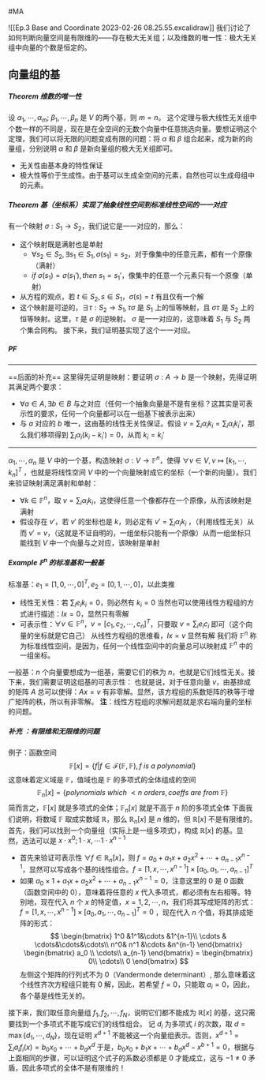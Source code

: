 #MA 

![[Ep.3 Base and Coordinate 2023-02-26 08.25.55.excalidraw]]
我们讨论了如何判断向量空间是有限维的——存在极大无关组；以及维数的唯一性：极大无关组中向量的个数是恒定的。

## 向量组的基
##### Theorem 维数的唯一性
设 $\alpha_1,\cdots,\alpha_m$; $\beta_1,\cdots,\beta_n$ 是 $V$ 的两个基，则 $m=n$。
这个定理与极大线性无关组中个数一样的不同是，现在是在全空间的无数个向量中任意挑选向量。要想证明这个定理，我们可以将无限的问题变成有限的问题：将 $\alpha$ 和 $\beta$ 组合起来，成为新的向量组，分别说明 $\alpha$ 和 $\beta$ 是新向量组的极大无关组即可。
- 无关性由基本身的特性保证
- 极大性等价于生成性。由于基可以生成全空间的元素，自然也可以生成母组中的元素。

##### Theorem 基（坐标系）实现了抽象线性空间到标准线性空间的一一对应
有一个映射 $\sigma : S_1 \rightarrow S_2$，我们说它是一一对应的，那么：
- 这个映射既是满射也是单射
	- $\forall s_2 \in S_2,\exists s_1\in S_1,\sigma (s_1) = s_2$，对于像集中的任意元素，都有一个原像（满射）
	- $if \ \sigma (s_1) = \sigma (s_1'), then\  s_1 = s_1'$，像集中的任意一个元素只有一个原像（单射）
- 从方程的观点，若 $t\in S_2, s\in S_1$，$\sigma(s)=t$ 有且仅有一个解
- 这个映射是可逆的，$\exists \tau : S_2\rightarrow S_1 , \tau \sigma$ 是 $S_1$ 上的恒等映射，且 $\sigma\tau$ 是 $S_2$ 上的恒等映射。这里，$\tau$ 是 $\sigma$ 的逆映射。
$\sigma$ 是一一对应的，这意味着 $S_1$ 与 $S_2$ 两个集合同构。
接下来，我们证明基实现了这个一一对应。
##### PF
---
==后面的补充==
这里得先证明是映射：要证明 $\sigma: A\rightarrow b$ 是一个映射，先得证明其满足两个要求：
- $\forall a \in A ,\exists b \in B$ 与之对应（任何一个抽象向量是不是有坐标？这其实是可表示性的要求，任何一个向量都可以在一组基下被表示出来）
- 与 $a$ 对应的 $b$ 唯一，这由基的线性无关性保证。假设 $v = \sum_i\alpha_ik_i= \sum_i \alpha_ik_i'$，那么我们移项得到 $\sum_i \alpha_i(k_i-k_i') =0$，从而 $k_i = k_i'$ 

---
$\alpha_1,\cdots,\alpha_n$ 是 $V$ 中的一个基，构造映射 $\sigma : V \rightarrow \mathbb F^n$，使得 $\forall v \in V, v\mapsto [k_1,\cdots,k_n]^T$ ，也就是将线性空间 $V$ 中的一个向量映射成它的坐标（一个新的向量）。我们来验证映射满足满射和单射：
- $\forall k \in \mathbb F^n$，取 $v = \sum_i \alpha_ik_i$，这使得任意一个像都存在一个原像，从而该映射是满射
- 假设存在 $v'$，若 $v'$ 的坐标也是 $k$，则必定有 $v' = \sum_i \alpha_ik_i$ ，（利用线性无关）从而 $v' = v$，（这就是不证自明的，一组坐标只能有一个原像）从而一组坐标只能找到 $V$ 中一个向量与之对应，该映射是单射

##### Example $\mathbb F^n$ 的标准基和一般基
标准基：$e_1  = [1, 0,\cdots, 0]^T, e_2 = [0, 1,\cdots,0]$，以此类推
- 线性无关性：若 $\sum_i e_ik_i = 0$，则必然有 $k_i = 0$
当然也可以使用线性方程组的方式进行描述：$Ix = 0$，显然只有零解
- 可表示性：$\forall v \in \mathbb F^n$，$v = [c_1, c_2,\cdots,c_n]^T$，只要取 $v = \sum_i e_ic_i$ 即可（这个向量的坐标就是它自己）
从线性方程组的思维看，$Ix = v$ 显然有解
我们将 $\mathbb F^n$ 称为标准线性空间，是因为，任何一个线性空间中的向量总可以映射成 $\mathbb F^n$ 中的一组坐标。

一般基：$n$ 个向量要想成为一组基，需要它们的秩为 $n$，也就是它们线性无关。接下来，我们需要证明这组基的可表示性：
也就是说，对于任意向量 $v$，由基排成的矩阵 $A$ 总可以使得：$Ax=v$ 有非零解。显然，该方程组的系数矩阵的秩等于增广矩阵的秩，所以有非零解。
**注**：线性方程组的求解问题就是求右端向量的坐标的问题。

##### 补充 ：有限维和无限维的问题
例子：函数空间
$$
\mathbb F[x] = \left\{f|f\in \mathcal F(\mathbb F,\mathbb F),f\ is \ a\ polynomial \right\}
$$
这意味着定义域是 $\mathbb F$，值域也是 $\mathbb F$ 的多项式的全体组成的空间
$$
\mathbb F_n[x] = \left\{polynomials\ which\ <n\ orders,coeffs\   are\ from\ \mathbb F\right\}
$$
简而言之，$\mathbb F[x]$ 就是多项式的全体；$\mathbb F_n[x]$ 就是不高于 $n$ 阶的多项式全体
下面我们说明，将数域 $\mathbb F$ 取成实数域 $\mathbb R$，那么 $\mathbb R_n[x]$ 是 $n$ 维的，但 $\mathbb R[x]$ 不是有限维的。
首先，我们可以找到一个向量组（实际上是一组多项式），构成 $\mathbb R[x]$ 的基。显然，选法可以是 $x\cdot x^0; 1\cdot x,\cdots 1\cdot x^{n-1}$
- 首先来验证可表示性 $\forall f \in \mathbb R_n[x]$，则 $f = a_0+a_1x+a_2x^2+\cdots +a_{n-1}x^{n-1}$，显然可以写成各个基的线性组合。$f = [1, x,\cdots, x^{n-1}] \times [a_0,a_1,\cdots,a_{n-1}]^T$
- 如果 $a_0\times1+a_1x+a_2x^2+\cdots+a_{n-1}x^{n-1}=0$，注意这里的 $0$ 是 $0$ 函数（函数空间中的 $0$），意味着将任意的 $x$ 代入多项式，都必须有左右相等。特别地，现在代入 $n$ 个 $x$ 的特定值，$x = 1, 2,\cdots,n$，我们将其写成矩阵的形式：$f = [1, x,\cdots, x^{n-1}] \times [a_0, a_1,\cdots, a_{n-1}]^T = 0$ ，现在代入 $n$ 个值，将其排成矩阵的形式：
$$
\begin{bmatrix}
1^0 &1^1&\cdots &1^{n-1}\\
\cdots & \cdots&\cdots&\cdots\\
n^0& n^1 &\cdots &n^{n-1}
\end{bmatrix}
\begin{bmatrix}
a_0 \\
\cdots\\
a_{n-1}
\end{bmatrix}
= 
\begin{bmatrix}
0\\
\cdots\\
0
\end{bmatrix}
$$
左侧这个矩阵的行列式不为 0（Vandermonde determinant）, 那么意味着这个线性齐次方程组只能有 0 解，因此，若希望 $f=0$，只能取 $a_i=0$，因此，各个基是线性无关的。

接下来，我们取任意向量组 $f_1, f_2,\cdots,f_N$，说明它们都不能成为 $\mathbb R[x]$ 的基，这只需要找到一个多项式不能写成它们的线性组合。
记 $d_i$ 为多项式 $i$ 的次数，取 $d = \max\{d_1,\cdots,d_N\}$，现在证明 $x^{d+1}$ 不能被这一个向量组表示。否则，$x^{d+1} = \sum_i a_if_i (x) = b_0x_0+\cdots+b_dx^d$
于是，$b_0x_0+b_1x+\cdots+b_dx^d-x^{b+1}=0$，根据与上面相同的步骤，可以证明这个式子的系数必须都是 0 才能成立，这与 $-1\not =0$ 矛盾，因此多项式的全体不是有限维的！










